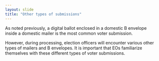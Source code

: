 ```yaml
---
layout: slide
title: "Other types of submissions"
---
```

As noted previously, a digital ballot enclosed in a domestic B envelope inside a domestic mailer is the most common voter submission.

However, during processing, election officers will encounter various other types of mailers and B envelopes.  It is important that EOs familiarize themselves with these different types of voter submissions.
